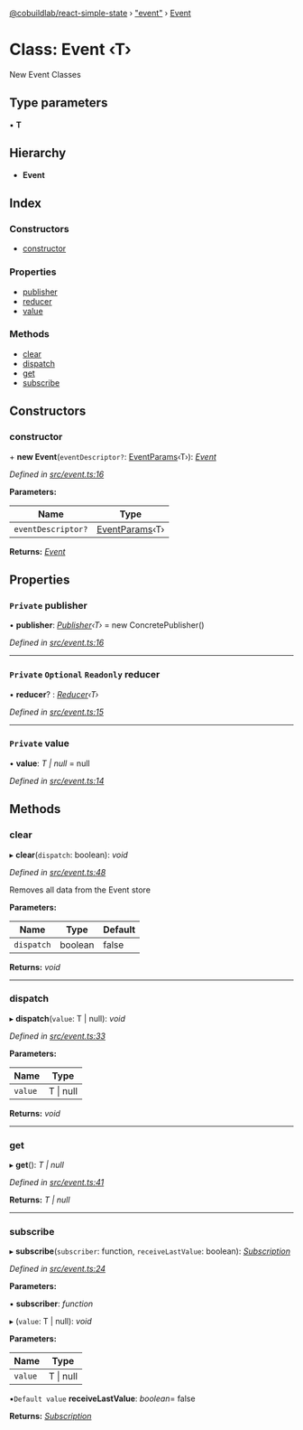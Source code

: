 [@cobuildlab/react-simple-state](../README.md) › ["event"](../modules/_event_.md) › [Event](_event_.event.md)

# Class: Event ‹**T**›

New Event Classes

## Type parameters

▪ **T**

## Hierarchy

* **Event**

## Index

### Constructors

* [constructor](_event_.event.md#constructor)

### Properties

* [publisher](_event_.event.md#private-publisher)
* [reducer](_event_.event.md#private-optional-readonly-reducer)
* [value](_event_.event.md#private-value)

### Methods

* [clear](_event_.event.md#clear)
* [dispatch](_event_.event.md#dispatch)
* [get](_event_.event.md#get)
* [subscribe](_event_.event.md#subscribe)

## Constructors

###  constructor

\+ **new Event**(`eventDescriptor?`: [EventParams](../modules/_event_.md#eventparams)‹T›): *[Event](_event_.event.md)*

*Defined in [src/event.ts:16](https://github.com/cobuildlab/react-simple-state/blob/269d4ef/src/event.ts#L16)*

**Parameters:**

Name | Type |
------ | ------ |
`eventDescriptor?` | [EventParams](../modules/_event_.md#eventparams)‹T› |

**Returns:** *[Event](_event_.event.md)*

## Properties

### `Private` publisher

• **publisher**: *[Publisher](../interfaces/_pub_sub_.publisher.md)‹T›* = new ConcretePublisher()

*Defined in [src/event.ts:16](https://github.com/cobuildlab/react-simple-state/blob/269d4ef/src/event.ts#L16)*

___

### `Private` `Optional` `Readonly` reducer

• **reducer**? : *[Reducer](../modules/_event_.md#reducer)‹T›*

*Defined in [src/event.ts:15](https://github.com/cobuildlab/react-simple-state/blob/269d4ef/src/event.ts#L15)*

___

### `Private` value

• **value**: *T | null* = null

*Defined in [src/event.ts:14](https://github.com/cobuildlab/react-simple-state/blob/269d4ef/src/event.ts#L14)*

## Methods

###  clear

▸ **clear**(`dispatch`: boolean): *void*

*Defined in [src/event.ts:48](https://github.com/cobuildlab/react-simple-state/blob/269d4ef/src/event.ts#L48)*

Removes all data from the Event store

**Parameters:**

Name | Type | Default |
------ | ------ | ------ |
`dispatch` | boolean | false |

**Returns:** *void*

___

###  dispatch

▸ **dispatch**(`value`: T | null): *void*

*Defined in [src/event.ts:33](https://github.com/cobuildlab/react-simple-state/blob/269d4ef/src/event.ts#L33)*

**Parameters:**

Name | Type |
------ | ------ |
`value` | T &#124; null |

**Returns:** *void*

___

###  get

▸ **get**(): *T | null*

*Defined in [src/event.ts:41](https://github.com/cobuildlab/react-simple-state/blob/269d4ef/src/event.ts#L41)*

**Returns:** *T | null*

___

###  subscribe

▸ **subscribe**(`subscriber`: function, `receiveLastValue`: boolean): *[Subscription](../interfaces/_pub_sub_.subscription.md)*

*Defined in [src/event.ts:24](https://github.com/cobuildlab/react-simple-state/blob/269d4ef/src/event.ts#L24)*

**Parameters:**

▪ **subscriber**: *function*

▸ (`value`: T | null): *void*

**Parameters:**

Name | Type |
------ | ------ |
`value` | T &#124; null |

▪`Default value`  **receiveLastValue**: *boolean*= false

**Returns:** *[Subscription](../interfaces/_pub_sub_.subscription.md)*

